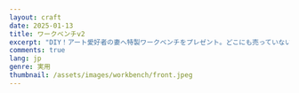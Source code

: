 ```yaml
---
layout: craft
date: 2025-01-13
title: ワークベンチv2
excerpt: "DIY！アート愛好者の妻へ特製ワークベンチをプレゼント。どこにも売っていない特別なワークベンチを作る挑戦をしてみました。その一部始終を書き下ろしてみました。"
comments: true
lang: jp
genre: 実用
thumbnail: /assets/images/workbench/front.jpeg
---
```


<div id="photo-scroll"></div>
<script type="text/javascript" src="/assets/js/workbench/index.build.js" charset="utf-8"></script>
